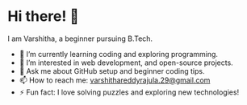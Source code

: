 # Hi there! 👋
I am Varshitha, a beginner pursuing B.Tech.  
- 🔭 I’m currently learning coding and exploring programming.  
- 🌱 I’m interested in web development, and open-source projects.  
- 💬 Ask me about GitHub setup and beginner coding tips.  
- 📫 How to reach me: varshithareddyrajula.29@gmail.com  
- ⚡ Fun fact: I love solving puzzles and exploring new technologies!  
